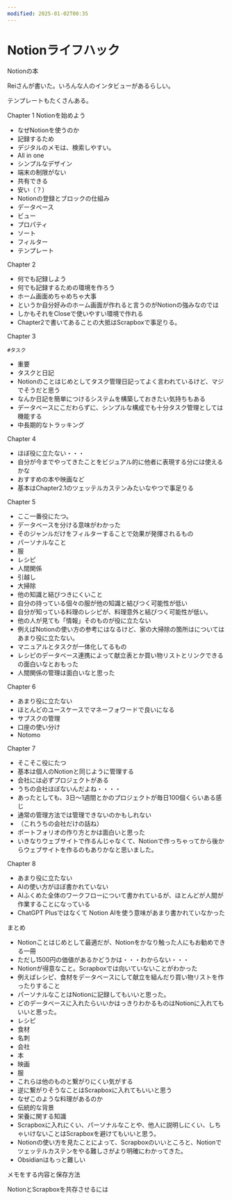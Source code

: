 ```yaml
---
modified: 2025-01-02T00:35
---
```

# Notionライフハック

Notionの本

Reiさんが書いた。いろんな人のインタビューがあるらしい。

テンプレートもたくさんある。

Chapter 1 Notionを始めよう

- なぜNotionを使うのか  
- 記録するため  
- デジタルのメモは、検索しやすい。  
- All in one  
- シンプルなデザイン  
- 端末の制限がない  
- 共有できる  
- 安い（？）  
- Notionの登録とブロックの仕組み  
- データベース  
- ビュー  
- プロパティ  
- ソート  
- フィルター  
- テンプレート  

Chapter 2

- 何でも記録しよう  
- 何でも記録するための環境を作ろう  
- ホーム画面めちゃめちゃ大事  
- というか自分好みのホーム画面が作れると言うのがNotionの強みなのでは  
- しかもそれをCloseで使いやすい環境で作れる  
- Chapter2で書いてあることの大抵はScrapboxで事足りる。  

Chapter 3

`#タスク`

- 重要  
- タスクと日記  
- Notionのことはじめとしてタスク管理日記ってよく言われているけど、マジでそうだと思う  
- なんか日記を簡単につけるシステムを構築しておきたい気持ちもある  
- データベースにこだわらずに、シンプルな構成でも十分タスク管理としては機能する  
- 中長期的なトラッキング  

Chapter 4

- ほぼ役に立たない・・・  
- 自分が今までやってきたことをビジュアル的に他者に表現する分には使えるかな  
- おすすめの本や映画など  
- 基本はChapter2.1のツェッテルカステンみたいなやつで事足りる  

Chapter 5

- ここ一番役にたつ。  
- データベースを分ける意味がわかった  
- そのジャンルだけをフィルターすることで効果が発揮されるもの  
- パーソナルなこと  
- 服  
- レシピ  
- 人間関係  
- 引越し  
- 大掃除  
- 他の知識と結びつきにくいこと  
- 自分の持っている個々の服が他の知識と結びつく可能性が低い  
- 自分が知っている料理のレシピが、料理意外と結びつく可能性が低い。  
- 他の人が見ても「情報」そのものが役に立たない  
- 例えばNotionの使い方の参考にはなるけど、家の大掃除の箇所はについてはあまり役に立たない。  
- マニュアルとタスクが一体化してるもの  
- レシピのデータベース連携によって献立表とか買い物リストとリンクできるの面白いなとおもった  
- 人間関係の管理は面白いなと思った  

Chapter 6

- あまり役に立たない  
- ほとんどのユースケースでマネーフォワードで良いになる  
- サブスクの管理  
- 口座の使い分け  
- Notomo  

Chapter 7

- そこそこ役にたつ  
- 基本は個人のNotionと同じように管理する  
- 会社には必ずプロジェクトがある  
- うちの会社ほぼないんだよね・・・・  
- あったとしても、3日〜1週間とかのプロジェクトが毎日100個くらいある感じ  
- 通常の管理方法では管理できないのかもしれない  
- （これうちの会社だけの話ね）  
- ポートフォリオの作り方とかは面白いと思った  
- いきなりウェブサイトで作るんじゃなくて、Notionで作っちゃってから後からウェブサイトを作るのもありかなと思いました。  

Chapter 8

- あまり役に立たない  
- AIの使い方がほぼ書かれていない  
- AIふくめた全体のワークフローについて書かれているが、ほとんどが人間が作業することになっている  
- ChatGPT Plusではなくて Notion AIを使う意味があまり書かれていなかった  

まとめ

- Notionことはじめとして最適だが、Notionをかなり触った人にもお勧めできる一冊  
- ただし1500円の価値があるかどうかは・・・わからない・・・  
- Notionが得意なこと。Scrapboxでは向いていないことがわかった  
- 例えばレシピ、食材をデータベースにして献立を組んだり買い物リストを作ったりすること  
- パーソナルなことはNotionに記録してもいいと思った。  
- どのデータベースに入れたらいいかはっきりわかるものはNotionに入れてもいいと思った。  
- レシピ  
- 食材  
- 名刺  
- 会社  
- 本  
- 映画  
- 服  
- これらは他のものと繋がりにくい気がする  
- 逆に繋がりそうなことはScrapboxに入れてもいいと思う  
- なぜこのような料理があるのか  
- 伝統的な背景  
- 栄養に関する知識  
- Scrapboxに入れにくい、パーソナルなことや、他人に説明しにくい、しちゃいけないことはScrapboxを避けてもいいと思う。  
- Notionの使い方を見たことによって、Scrapboxのいいところと、Notionでツェッテルカステンをやる難しさがより明確にわかってきた。  
- Obsidianはもっと難しい  

メモをする内容と保存方法

NotionとScrapboxを共存させるには
